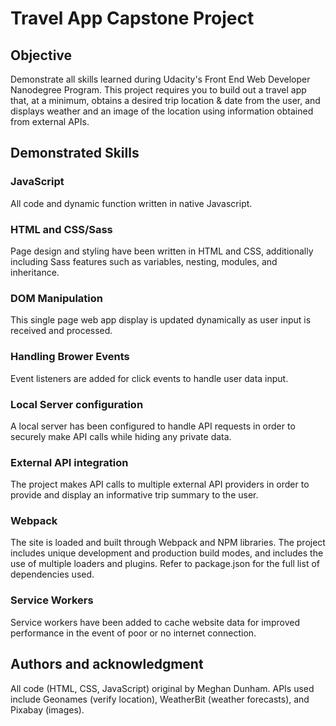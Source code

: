 # Travel App Capstone Project


## Objective
Demonstrate all skills learned during Udacity's Front End Web Developer Nanodegree Program.  This project requires you to build out a travel app that, at a minimum, obtains a desired trip location & date from the user, and displays weather and an image of the location using information obtained from external APIs.


## Demonstrated Skills

### JavaScript
All code and dynamic function written in native Javascript.

### HTML and CSS/Sass
Page design and styling have been written in HTML and CSS, additionally including Sass features such as variables, nesting, modules, and inheritance.

### DOM Manipulation
This single page web app display is updated dynamically as user input is received and processed.

### Handling Brower Events
Event listeners are added for click events to handle user data input.

### Local Server configuration
A local server has been configured to handle API requests in order to securely make API calls while hiding any private data.

### External API integration
The project makes API calls to multiple external API providers in order to provide and display an informative trip summary to the user.

### Webpack
The site is loaded and built through Webpack and NPM libraries.  The project includes unique development and production build modes, and includes the use of multiple loaders and plugins.  Refer to package.json for the full list of dependencies used.

### Service Workers
Service workers have been added to cache website data for improved performance in the event of poor or no internet connection.


## Authors and acknowledgment
All code (HTML, CSS, JavaScript) original by Meghan Dunham.  APIs used include Geonames (verify location), WeatherBit (weather forecasts), and Pixabay (images).